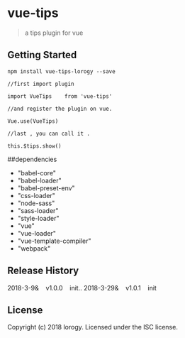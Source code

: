 # vue-tips

> a tips plugin for vue

## Getting Started
`npm install vue-tips-lorogy --save`

```
//first import plugin

import VueTips    from 'vue-tips'

//and register the plugin on vue.

Vue.use(VueTips)

//last , you can call it .

this.$tips.show()
```

##dependencies

- "babel-core"
- "babel-loader"
- "babel-preset-env"
- "css-loader"
- "node-sass"
- "sass-loader"
- "style-loader"
- "vue"
- "vue-loader"
- "vue-template-compiler"
- "webpack"

## Release History
2018-3-9&&nbsp;&nbsp;&nbsp;&nbsp;v1.0.0&nbsp;&nbsp;&nbsp;&nbsp;init..
2018-3-29&&nbsp;&nbsp;&nbsp;&nbsp;v1.0.1&nbsp;&nbsp;&nbsp;&nbsp;init

## License
Copyright (c) 2018 lorogy. Licensed under the ISC license.
